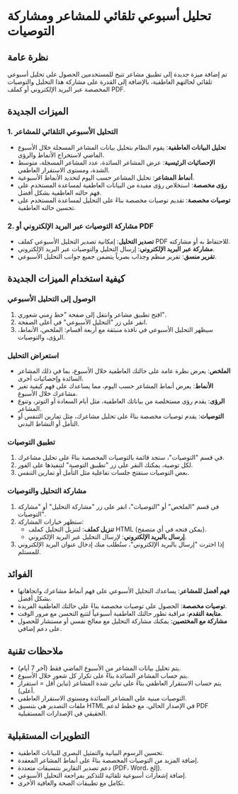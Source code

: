 # تحليل أسبوعي تلقائي للمشاعر ومشاركة التوصيات

## نظرة عامة

تم إضافة ميزة جديدة إلى تطبيق مشاعر تتيح للمستخدمين الحصول على تحليل أسبوعي تلقائي لحالتهم العاطفية، بالإضافة إلى القدرة على مشاركة هذا التحليل والتوصيات المخصصة عبر البريد الإلكتروني أو كملف PDF.

## الميزات الجديدة

### 1. التحليل الأسبوعي التلقائي للمشاعر

- **تحليل البيانات العاطفية**: يقوم النظام بتحليل بيانات المشاعر المسجلة خلال الأسبوع الماضي لاستخراج الأنماط والرؤى.
- **الإحصائيات الرئيسية**: عرض المشاعر السائدة، عدد المشاعر المسجلة، متوسط الشدة، ومستوى الاستقرار العاطفي.
- **أنماط المشاعر**: تحليل المشاعر حسب اليوم لتحديد الأنماط الأسبوعية.
- **رؤى مخصصة**: استخلاص رؤى مفيدة من البيانات العاطفية لمساعدة المستخدم على فهم حالته العاطفية بشكل أفضل.
- **توصيات مخصصة**: تقديم توصيات مخصصة بناءً على التحليل لمساعدة المستخدم على تحسين حالته العاطفية.

### 2. مشاركة التوصيات عبر البريد الإلكتروني أو PDF

- **تصدير التحليل**: إمكانية تصدير التحليل الأسبوعي كملف PDF للاحتفاظ به أو مشاركته.
- **مشاركة عبر البريد الإلكتروني**: إرسال التحليل والتوصيات عبر البريد الإلكتروني.
- **تقرير منسق**: تقرير منظم وجذاب بصرياً يتضمن جميع جوانب التحليل الأسبوعي.

## كيفية استخدام الميزات الجديدة

### الوصول إلى التحليل الأسبوعي

1. افتح تطبيق مشاعر وانتقل إلى صفحة "خط زمني شعوري".
2. انقر على زر "التحليل الأسبوعي" في أعلى الصفحة.
3. سيظهر التحليل الأسبوعي في نافذة منبثقة مع أربعة أقسام: الملخص، الأنماط، الرؤى، والتوصيات.

### استعراض التحليل

- **الملخص**: يعرض نظرة عامة على حالتك العاطفية خلال الأسبوع، بما في ذلك المشاعر السائدة وإحصائيات أخرى.
- **الأنماط**: يعرض أنماط المشاعر حسب اليوم، مما يساعدك على فهم كيفية تغير مشاعرك خلال الأسبوع.
- **الرؤى**: يقدم رؤى مستخلصة من بياناتك العاطفية، مثل أيام السعادة أو التوتر، وتنوع المشاعر.
- **التوصيات**: يقدم توصيات مخصصة بناءً على تحليل مشاعرك، مثل تمارين التنفس أو التأمل أو النشاط البدني.

### تطبيق التوصيات

1. في قسم "التوصيات"، ستجد قائمة بالتوصيات المخصصة بناءً على تحليل مشاعرك.
2. لكل توصية، يمكنك النقر على زر "تطبيق التوصية" لتنفيذها على الفور.
3. بعض التوصيات ستفتح جلسات تفاعلية مثل التأمل أو تمارين التنفس.

### مشاركة التحليل والتوصيات

1. في قسم "الملخص" أو "التوصيات"، انقر على زر "مشاركة التحليل" أو "مشاركة التوصيات".
2. ستظهر خيارات المشاركة:
   - **تنزيل كملف**: لتنزيل التحليل كملف HTML (يمكن فتحه في أي متصفح).
   - **إرسال بالبريد الإلكتروني**: لإرسال التحليل عبر البريد الإلكتروني.
3. إذا اخترت "إرسال بالبريد الإلكتروني"، ستُطلب منك إدخال عنوان البريد الإلكتروني للمستلم.

## الفوائد

- **فهم أفضل للمشاعر**: يساعدك التحليل الأسبوعي على فهم أنماط مشاعرك واتجاهاتها بشكل أفضل.
- **توصيات مخصصة**: الحصول على توصيات مخصصة بناءً على حالتك العاطفية الفريدة.
- **متابعة التقدم**: مراقبة تطور حالتك العاطفية أسبوعياً لتتبع التحسن مع مرور الوقت.
- **مشاركة مع المختصين**: يمكنك مشاركة التحليل مع معالج نفسي أو مستشار للحصول على دعم إضافي.

## ملاحظات تقنية

- يتم تحليل بيانات المشاعر من الأسبوع الماضي فقط (آخر 7 أيام).
- يتم حساب المشاعر السائدة بناءً على تكرار كل شعور خلال الأسبوع.
- يتم حساب الاستقرار العاطفي بناءً على تباين شدة المشاعر (تباين أقل = استقرار أعلى).
- التوصيات مبنية على المشاعر السائدة ومستوى الاستقرار العاطفي.
- ملفات التصدير هي بتنسيق HTML في الإصدار الحالي، مع خطط لدعم PDF الحقيقي في الإصدارات المستقبلية.

## التطويرات المستقبلية

- تحسين الرسوم البيانية والتمثيل البصري للبيانات العاطفية.
- إضافة المزيد من التوصيات المخصصة بناءً على أنماط المشاعر المعقدة.
- دعم تصدير التقارير بتنسيقات متعددة (PDF، Word، إلخ).
- إضافة إشعارات أسبوعية تلقائية للتذكير بمراجعة التحليل الأسبوعي.
- تكامل مع تطبيقات الصحة والعافية الأخرى.